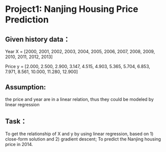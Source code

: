 #  Project1: Nanjing Housing Price Prediction

## Given history data：

Year X = [2000, 2001, 2002, 2003, 2004, 2005, 2006, 2007, 2008, 2009, 2010, 2011, 2012, 2013]

Price y = [2.000, 2.500, 2.900, 3.147, 4.515, 4.903, 5.365, 5.704, 6.853, 7.971, 8.561, 10.000, 11.280, 12.900]

## Assumption:

the price and year are in a linear relation, thus they could be modeled by linear regression

## Task：

To get the relationship of X and y by using linear regression, based on 1) close-form solution and 2) gradient descent;
To predict the Nanjing housing price in 2014.
